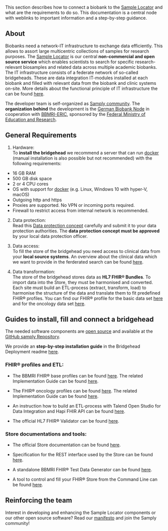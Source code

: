 This section describes how to connect a biobank to the [Sample Locator](https://samplelocator.bbmri.de) and what are the requirements to do so. This documentation is a central node with weblinks to important information and a step-by-step guidance.

## About
Biobanks need a network-IT infrastructure to exchange data efficiently. This allows to assort large multicentric collections of samples for research purposes. The [Sample Locator](https://samplelocator.bbmri.de) is our central **non-commercial and open source service** which enables scientists to search for specific research-relevant biosamples and related data across multiple academic biobanks. The IT infrastructure consists of a federate network of so-called bridgeheads. These are data integration IT-modules installed at each biobank and filled with relevant data from the biobank and clinic systems on-site. More details about the functional principle of IT infrastructure the can be found [here](https://www.bbmri.de/biobanking/it/functional-principle/?L=1).

The developer team is self-organized as [Samply community](https://samply.github.io/manifest). The **organization behind** the development is the [German Biobank Node](https://www.bbmri.de/?L=1) in cooperation with [BBMRI-ERIC](http://www.bbmri-eric.eu), sponsored by the [Federal Ministry of Education and Research](https://www.bmbf.de/en/index.html).


## General Requirements
1. Hardware:  
To **install the bridgehead** we recommend a server that can run [docker](https://docs.docker.com/get-docker/) (manual installation is also possible but not recommended) with the following requirements:
* 16 GB RAM
* 500 GB disk space
* 2 or 4 CPU cores
* OS with support for [docker](https://docs.docker.com/get-docker/) (e.g. Linux, Windows 10 with hyper-V, macOS)
* Outgoing http and https
* Proxies are supported. No VPN or incoming ports required. 
* Firewall to restrict access from internal network is recommended.

2. Data protection:  
Read this [Data protection concept](https://www.bbmri.de/biobanking/it/data-protection-concept/?L=1) carefully and submit it to your data protection authorities. The **data protection concept must be approved** by your local data protection officer.

3. Data access:  
To fill the store of the bridgehead you need access to clinical data from your **local source systems**. An overview about the clinical data which we want to provide in the ferderated search can be found [here](overview.html).

4. Data transformation:  
The store of the bridgehead stores data as **HL7 FHIR® Bundles**. To import data into the Store, they must be harmonised and converted. Each site must build an ETL-process (extract, transform, load) to harmonise the structure of the data and translate them to fit predefined FHIR® profiles.
You can find our FHIR® profile for the basic data set [here](https://simplifier.net/bbmri.de) and for the oncology data set [here](https://simplifier.net/oncology).


## Guides to install, fill and connect a bridgehead
The needed software components are [open source](https://www.bbmri.de/biobanking/it/open-source-software/?L=1) and available at the [GitHub samply Repository](https://github.com/samply).

We provide an **step-by-step installation guide** in the Bridgehead Deployment readme [here](https://github.com/samply/bridgehead-deployment).

### FHIR® profiles and ETL:

* The BBMRI FHIR® base profiles can be found [here](https://simplifier.net/bbmri.de). The related Implementation Guide can be found [here](https://samply.github.io/bbmri-fhir-ig).

* The FHIR® oncology profiles can be found [here](https://simplifier.net/oncology). The related Implementation Guide can be found [here](https://simplifier.net/guide/implementationguide4/home).

* An instruction how to build an ETL-process with Talend Open Studio for Data Integration and Hapi FHIR API can be found [here](etlTalent.html).

* The official HL7 FHIR® Validator can be found [here](https://www.hl7.org/fhir/validation.html#jar).

### Store documentations and tools:

* The official Store documentation can be found [here](https://alexanderkiel.gitbook.io/blaze).

* Specification for the REST interface used by the Store can be found [here](https://www.hl7.org/fhir/http.html).

* A standalone BBMRI FHIR® Test Data Generator can be found [here](https://github.com/samply/bbmri-fhir-gen).

* A tool to control and fill your FHIR® Store from the Command Line can be found [here](https://github.com/samply/blazectl).


## Reinforcing the team
Interest in developing and enhancing the Sample Locator components or our other open source software? Read our [manifesto](https://samply.github.io/manifest) and join the Samply community!